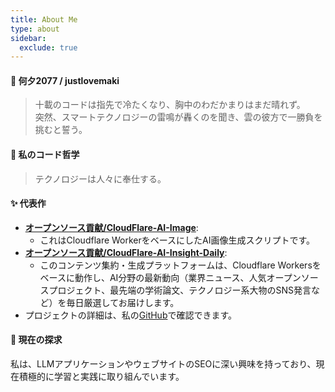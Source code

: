 ```yaml
---
title: About Me
type: about
sidebar:
  exclude: true
---
```

#### 👋 何夕2077 / justlovemaki

> 十載のコードは指先で冷たくなり、胸中のわだかまりはまだ晴れず。<br>突然、スマートテクノロジーの雷鳴が轟くのを聞き、雲の彼方で一勝負を挑むと誓う。

#### 🚀 私のコード哲学

> テクノロジーは人々に奉仕する。

#### ✨ 代表作

*   **[オープンソース貢献/CloudFlare-AI-Image](https://github.com/justlovemaki/CloudFlare-AI-Image)**:
    *   これはCloudflare WorkerをベースにしたAI画像生成スクリプトです。
*   **[オープンソース貢献/CloudFlare-AI-Insight-Daily](https://github.com/justlovemaki/CloudFlare-AI-Insight-Daily)**:
    *   このコンテンツ集約・生成プラットフォームは、Cloudflare Workersをベースに動作し、AI分野の最新動向（業界ニュース、人気オープンソースプロジェクト、最先端の学術論文、テクノロジー系大物のSNS発言など）を毎日厳選してお届けします。
*   プロジェクトの詳細は、私の[GitHub](https://github.com/justlovemaki)で確認できます。

#### 🌱 現在の探求

私は、LLMアプリケーションやウェブサイトのSEOに深い興味を持っており、現在積極的に学習と実践に取り組んでいます。